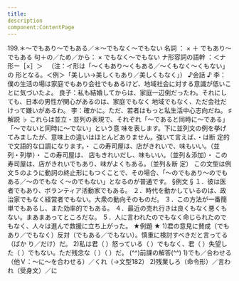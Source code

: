 ```yaml
---
title:
description
component:ContentPage
---
```



199.＊～でもあり～でもある／＊～でもなく～でもない
名詞 ： × ＋ でもあり～でもある
句＋の／ため／から： × でもなく～でもない
ナ形容詞の語幹 ：＜ナ形ー［×］＞  
（注：イ形は「～くもあり～くもある／～くもなく～くもない」の 形となる。＜例＞「美しい→美しくもあり／美しくもなく」）
♪会話 ♪
李：僕の生活の場は家庭でもあり会社でもあるけど、地域社会に対する意識が低いことに気づいたよ。
良子：私も結婚してからは、家庭一辺倒だったわ。それにしても、日本の男性が関心があるのは、家庭でもなく 地域でもなく、ただ会社だけって嫌いがあるわ。
李：確かに。ただ、若者はもっと私生活中心志向だね。
♯解説 ♭
これらは並立・並列の表現で、それぞれ「～であると同時に～である」「～でないと同時に～でない」という意 味を表します。下に並列文の例を挙げてみましたが、意味上の違いはほとんどありません。強いて言えば、・は断 定的で文語的な口調になります。・ この寿司屋は、店がきれいで、味もいい。（並列・列挙）・ この寿司屋は、 店もきれいだし、味もいい。（並列＆添加）・ この寿司屋は、店がきれいでもあり、味がよくもある。（並列＆断
定） この文型は例文５のように動詞の終止形にもつくことで、その場合、「～のでもあり～のでもある／～のでもな
く～のでもない」となるのが普通です。
§例文 §
１．彼は医者でもあり、ボランティア活動家でもある。
２．時代を動かしているのは、政治家でもなく経営者でもない。大衆の動向そのものだ。
３．この方法が一番簡単でもあるし、また効率的でもある。
４．最近の売れ行きは良くもなく悪くもない。まあまあってところだな。
５．人に言われたのでもなく命じられたのでもなく、人々は進んで救援に立ち上がった。
★例題 ★
1)君の意見に賛成（でもあり／でもなく）反対（でもある／でもない）。慎重に検討すべきだと言ってる（ばか り／だけ）だ。
2)私は君（ ）怒っている（ ）でもなく、君（ ）失望した（ ）でもない。ただ残念な（ ）（ ）だ。
(^^)前課の解答(^^)
1)でも／合わせる（他Ｖ：～に～を合わせる）／くれ（→文型182）
2)残業しろ（命令形）／言われ（受身文）／に
